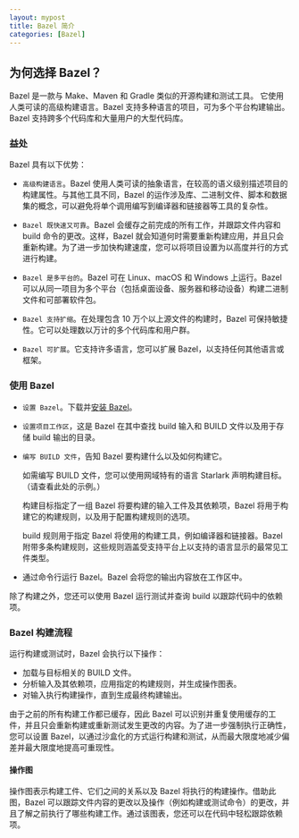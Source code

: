 ```yaml
---
layout: mypost
title: Bazel 简介
categories: [Bazel]
---
```


## 为何选择 Bazel？

Bazel 是一款与 Make、Maven 和 Gradle 类似的开源构建和测试工具。 它使用人类可读的高级构建语言。Bazel 支持多种语言的项目，可为多个平台构建输出。Bazel 支持跨多个代码库和大量用户的大型代码库。

### 益处

Bazel 具有以下优势：

+ `高级构建语言`。Bazel 使用人类可读的抽象语言，在较高的语义级别描述项目的构建属性。与其他工具不同，Bazel 的运作涉及库、二进制文件、脚本和数据集的概念，可以避免将单个调用编写到编译器和链接器等工具的复杂性。

+ `Bazel 既快速又可靠`。Bazel 会缓存之前完成的所有工作，并跟踪文件内容和 build 命令的更改。这样，Bazel 就会知道何时需要重新构建应用，并且只会重新构建。为了进一步加快构建速度，您可以将项目设置为以高度并行的方式进行构建。

+ `Bazel 是多平台的`。Bazel 可在 Linux、macOS 和 Windows 上运行。Bazel 可以从同一项目为多个平台（包括桌面设备、服务器和移动设备）构建二进制文件和可部署软件包。

+ `Bazel 支持扩缩`。在处理包含 10 万个以上源文件的构建时，Bazel 可保持敏捷性。它可以处理数以万计的多个代码库和用户群。

+ `Bazel 可扩展`。它支持许多语言，您可以扩展 Bazel，以支持任何其他语言或框架。

### 使用 Bazel

+ `设置 Bazel`。下载并[安装 Bazel](https://bazel.google.cn/install?hl=zh-cn)。

+ `设置项目工作区`，这是 Bazel 在其中查找 build 输入和 BUILD 文件以及用于存储 build 输出的目录。

+ `编写 BUILD 文件`，告知 Bazel 要构建什么以及如何构建它。

    如需编写 BUILD 文件，您可以使用网域特有的语言 Starlark 声明构建目标。（请查看此处的示例。）

    构建目标指定了一组 Bazel 将要构建的输入工件及其依赖项，Bazel 将用于构建它的构建规则，以及用于配置构建规则的选项。

    build 规则用于指定 Bazel 将使用的构建工具，例如编译器和链接器。Bazel 附带多条构建规则，这些规则涵盖受支持平台上以支持的语言显示的最常见工件类型。

+ 通过命令行运行 Bazel。Bazel 会将您的输出内容放在工作区中。

除了构建之外，您还可以使用 Bazel 运行测试并查询 build 以跟踪代码中的依赖项。

### Bazel 构建流程

运行构建或测试时，Bazel 会执行以下操作：

+ 加载与目标相关的 BUILD 文件。
+ 分析输入及其依赖项，应用指定的构建规则，并生成操作图表。
+ 对输入执行构建操作，直到生成最终构建输出。

由于之前的所有构建工作都已缓存，因此 Bazel 可以识别并重复使用缓存的工件，并且只会重新构建或重新测试发生更改的内容。为了进一步强制执行正确性，您可以设置 Bazel，以通过沙盒化的方式运行构建和测试，从而最大限度地减少偏差并最大限度地提高可重现性。

#### 操作图

操作图表示构建工件、它们之间的关系以及 Bazel 将执行的构建操作。借助此图，Bazel 可以跟踪文件内容的更改以及操作（例如构建或测试命令）的更改，并且了解之前执行了哪些构建工作。通过该图表，您还可以在代码中轻松跟踪依赖项。
